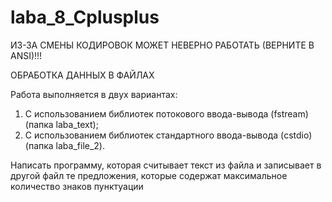 # laba_8_Cplusplus

ИЗ-ЗА СМЕНЫ КОДИРОВОК МОЖЕТ НЕВЕРНО РАБОТАТЬ (ВЕРНИТЕ В ANSI)!!!

ОБРАБОТКА ДАННЫХ В ФАЙЛАХ

Работа выполняется в двух вариантах:
1. С использованием библиотек потокового ввода-вывода (fstream) (папка laba_text);
2. С использованием библиотек стандартного ввода-вывода (cstdio) (папка laba_file_2).

Написать программу, которая считывает текст из файла и записывает в другой файл те предложения, которые содержат максимальное количество знаков пунктуации
